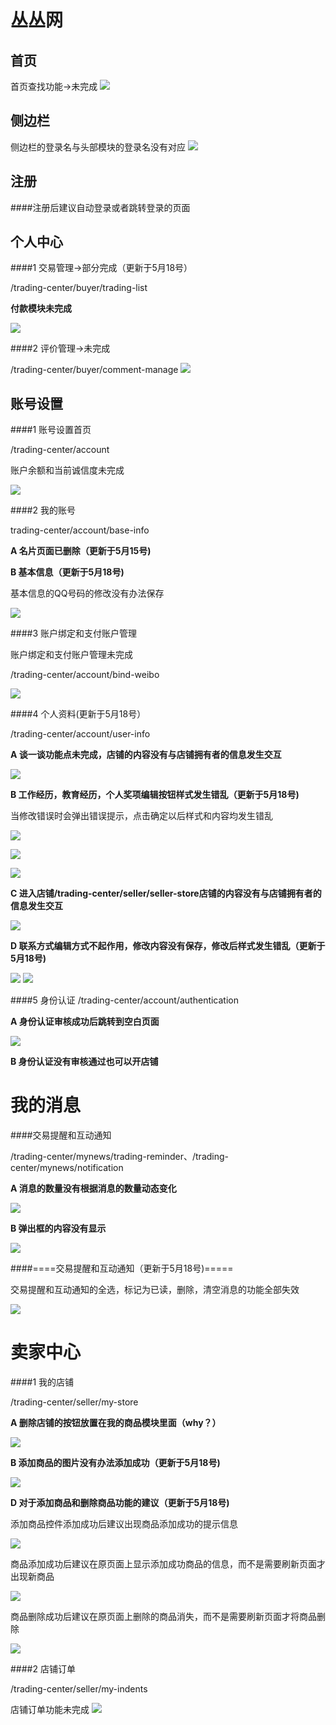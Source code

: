 丛丛网
=========================
首页
-------------------------

首页查找功能->未完成
![](http://i1.tietuku.com/dab1cb694b3846d6.png)

侧边栏
--------------------------

侧边栏的登录名与头部模块的登录名没有对应
![](http://i1.tietuku.com/8aba2ca35c1e7959.png)

注册
-----------------------
####注册后建议自动登录或者跳转登录的页面

个人中心
-------------------------

####1 交易管理->部分完成（更新于5月18号）

/trading-center/buyer/trading-list

__付款模块未完成__

![](http://i1.tietuku.com/a7cb39694fe43f46.png)

####2 评价管理->未完成

/trading-center/buyer/comment-manage
![](http://i1.tietuku.com/29a9e68e604d3ccc.png)

账号设置
---------
####1 账号设置首页

/trading-center/account

账户余额和当前诚信度未完成

![](http://i1.tietuku.com/093840651ac27ac4.png)

####2 我的账号

trading-center/account/base-info

__A 名片页面已删除（更新于5月15号)__

__B 基本信息（更新于5月18号)__

基本信息的QQ号码的修改没有办法保存

![](http://i1.tietuku.com/b76077a2a448cf3a.png)

####3 账户绑定和支付账户管理

账户绑定和支付账户管理未完成

/trading-center/account/bind-weibo

![](http://i1.tietuku.com/c4a9da4387fc6e2f.png)

####4 个人资料(更新于5月18号）

/trading-center/account/user-info

__A 谈一谈功能点未完成，店铺的内容没有与店铺拥有者的信息发生交互__

![](http://i1.tietuku.com/8e0fb5f03138bdfe.png)

__B 工作经历，教育经历，个人奖项编辑按钮样式发生错乱（更新于5月18号)__

当修改错误时会弹出错误提示，点击确定以后样式和内容均发生错乱

![](http://i1.tietuku.com/b77ee5d545149a2e.png)

![](http://i1.tietuku.com/050742757955cf69.png)

![](http://i1.tietuku.com/7bb8d02711c12b86.png)

__C 进入店铺/trading-center/seller/seller-store店铺的内容没有与店铺拥有者的信息发生交互__

![](http://i1.tietuku.com/130d025360ae41b8.png)

__D 联系方式编辑方式不起作用，修改内容没有保存，修改后样式发生错乱（更新于5月18号)__

![](http://i1.tietuku.com/2edccc57912cfbea.png)
![](http://i1.tietuku.com/31530560609ec407.png)

####5 身份认证
/trading-center/account/authentication

__A 身份认证审核成功后跳转到空白页面__

![](http://i1.tietuku.com/849c30158b7907bd.png)

__B 身份认证没有审核通过也可以开店铺__

我的消息
=========
####交易提醒和互动通知

/trading-center/mynews/trading-reminder、/trading-center/mynews/notification

__A 消息的数量没有根据消息的数量动态变化__

![](http://i1.tietuku.com/8b9c96ab3c069287.png)

__B 弹出框的内容没有显示__

![](http://i1.tietuku.com/6c81d0174d3517c7.png)

####====交易提醒和互动通知（更新于5月18号)=====

交易提醒和互动通知的全选，标记为已读，删除，清空消息的功能全部失效

![](http://i1.tietuku.com/d03cd5ef792cefdb.png)

卖家中心
=========
####1 我的店铺

/trading-center/seller/my-store

__A 删除店铺的按钮放置在我的商品模块里面（why？）__


![](http://i1.tietuku.com/ed218d99239ccc36.png)

__B 添加商品的图片没有办法添加成功（更新于5月18号)__

![](http://i1.tietuku.com/6d0e271ce91caa31.png)

__D 对于添加商品和删除商品功能的建议（更新于5月18号)__

添加商品控件添加成功后建议出现商品添加成功的提示信息

![](http://i1.tietuku.com/f6e50d46690c25f6.png)

商品添加成功后建议在原页面上显示添加成功商品的信息，而不是需要刷新页面才出现新商品

![](http://i1.tietuku.com/1effd9b4d189994c.png)

商品删除成功后建议在原页面上删除的商品消失，而不是需要刷新页面才将商品删除

![](http://i1.tietuku.com/33590c750706eb5a.png)

####2 店铺订单

/trading-center/seller/my-indents

店铺订单功能未完成
![](http://i1.tietuku.com/e9413d855df1aeb1.png)
